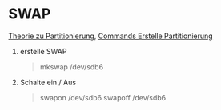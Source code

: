 # SWAP
[Theorie zu Partitionierung](../PartitionierungDateisysteme.md),
[Commands Erstelle Partitionierung](./PartitionierungFileSystems.md)

1. erstelle SWAP
   >mkswap /dev/sdb6

2. Schalte ein / Aus
   >swapon /dev/sdb6
   >swapoff /dev/sdb6